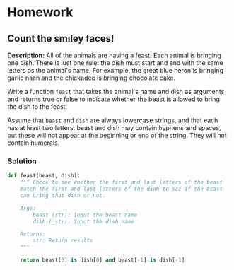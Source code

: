 # Homework

## Count the smiley faces!

**Description:** All of the animals are having a feast! Each animal is bringing one dish. There is just one rule: the dish must start and end with the same letters as the animal's name. For example, the great blue heron is bringing garlic naan and the chickadee is bringing chocolate cake.

Write a function `feast` that takes the animal's name and dish as arguments and returns true or false to indicate whether the beast is allowed to bring the dish to the feast.

Assume that `beast` and `dish` are always lowercase strings, and that each has at least two letters. beast and dish may contain hyphens and spaces, but these will not appear at the beginning or end of the string. They will not contain numerals.

### Solution

```python
def feast(beast, dish):
    """ Check to see whether the first and last letters of the beast
    match the first and last letters of the dish to see if the beast
    can bring that dish or not.

    Args:
        beast (str): Input the beast name
        dish (_str): Input the dish name

    Returns:
        str: Return results
    """

    return beast[0] is dish[0] and beast[-1] is dish[-1]

```
